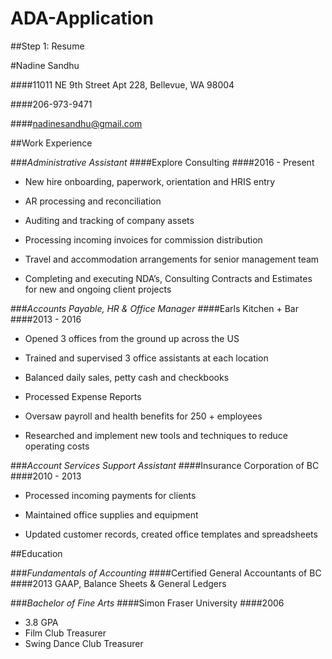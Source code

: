 # ADA-Application
##Step 1: Resume

#Nadine Sandhu

####11011 NE 9th Street Apt 228, Bellevue, WA 98004

####206-973-9471

####nadinesandhu@gmail.com

##Work Experience

###_Administrative Assistant_
####Explore Consulting
####2016 - Present
- New hire onboarding, paperwork, orientation and HRIS entry

- AR processing and reconciliation

- Auditing and tracking of company assets

- Processing incoming invoices for commission distribution

- Travel and accommodation arrangements for senior management team

- Completing and executing NDA’s, Consulting Contracts and Estimates for new and ongoing client projects

###_Accounts Payable, HR & Office Manager_ 
####Earls Kitchen + Bar
####2013 - 2016
- Opened 3 offices from the ground up across the US

- Trained and supervised 3 office assistants at each location

- Balanced daily sales, petty cash and checkbooks

- Processed Expense Reports

- Oversaw payroll and health benefits for 250 + employees

- Researched and implement new tools and techniques to reduce operating costs

###_Account Services Support Assistant_ 
####Insurance Corporation of BC
####2010 - 2013
- Processed incoming payments for clients

- Maintained office supplies and equipment

- Updated customer records, created office templates and spreadsheets

##Education

###_Fundamentals of Accounting_ 
####Certified General Accountants of BC
####2013
GAAP, Balance Sheets & General Ledgers 

###_Bachelor of Fine Arts_ 
####Simon Fraser University
####2006
- 3.8 GPA
- Film Club Treasurer
- Swing Dance Club Treasurer

